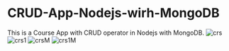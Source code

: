 # CRUD-App-Nodejs-wirh-MongoDB
This is a Course App with CRUD operator in Nodejs with MongoDB.
![crs](https://user-images.githubusercontent.com/31858286/71441081-fcfe0300-2725-11ea-9ee1-c7a2dcc37898.png)
![crs1](https://user-images.githubusercontent.com/31858286/71441083-fec7c680-2725-11ea-8045-251be1a43337.png)
![crsM](https://user-images.githubusercontent.com/31858286/71441116-228b0c80-2726-11ea-9bc9-122fef2c38aa.png)
![crs1M](https://user-images.githubusercontent.com/31858286/71441118-24ed6680-2726-11ea-9481-20472e07e131.png)

